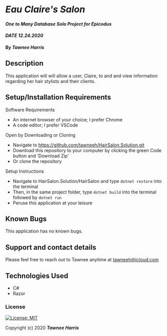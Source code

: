 # _Eau Claire's Salon_ 

#### _One to Many Database Solo Project for Epicodus_ 
#### _DATE 12.24.2020_

#### By _**Tawnee Harris**_

## Description

This application will will allow a user, Claire, to and and view information regarding her hair stylists and their clients. 

## Setup/Installation Requirements

Software Requirements
* An internet browser of your choice; I prefer Chrome
* A code editor; I prefer VSCode

Open by Downloading or Cloning
* Navigate to <https://github.com/tawneeh/HairSalon.Solution.git>
* Download this repository to your computer by clicking the green Code button and 'Download Zip'
* Or clone the repository

Setup Instructions
* Navigate to HairSalon.Solution/HairSalon and type `dotnet restore` into the terminal
* Then, in the same project folder, type `dotnet build` into the terminal followed by `dotnet run`
* Peruse this application at your leisure 

## Known Bugs

This application has no known bugs. 

## Support and contact details

Please feel free to reach out to Tawnee anytime at <tawneeh@icloud.com>

## Technologies Used

* C#
* Razor

### License

[![License: MIT](https://img.shields.io/badge/License-MIT-yellow.svg)](https://opensource.org/licenses/MIT)

Copyright (c) 2020 **_Tawnee Harris_**